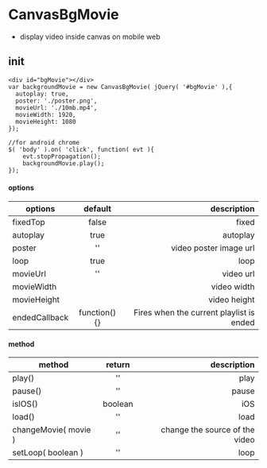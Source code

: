 # CanvasBgMovie
* display video inside canvas on mobile web

## init
```
<div id="bgMovie"></div>
var backgroundMovie = new CanvasBgMovie( jQuery( '#bgMovie' ),{
  autoplay: true,
  poster: './poster.png',
  movieUrl: './10mb.mp4',
  movieWidth: 1920,
  movieHeight: 1080
});

//for android chrome
$( 'body' ).on( 'click', function( evt ){
	evt.stopPropagation();
	backgroundMovie.play();
});
```

#### options
|options|default|description|
| ------- |:-------------:| --------------------------:|
|fixedTop|false| fixed |
|autoplay|true| autoplay |
|poster|''|video poster image url|
|loop| true | loop  |
|movieUrl| '' | video url  |
|movieWidth |  | video width |
|movieHeight | | video height |
|endedCallback | function(){} | Fires when the current playlist is ended |

#### method
|method|return|description|
| ------- |:-------------:| --------------------------:|
|play()| '' | play |
|pause()| '' | pause|
|isIOS()| boolean| iOS|
|load()| ''| load |
|changeMovie( movie )| '' | change the source of the video |
|setLoop( boolean )| '' | loop |
